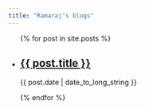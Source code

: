 ```yaml
---
title: "Ramaraj's blogs"
---
```


<ul>
  {% for post in site.posts %}
    <li>
      <h2><a href="{{ post.url }}">{{ post.title }}</a></h2>
      <p><time datetime="{{ post.date | date: "%Y-%m-%d" }}">{{ post.date | date_to_long_string }}</time></p>
    </li>
  {% endfor %}
</ul>
